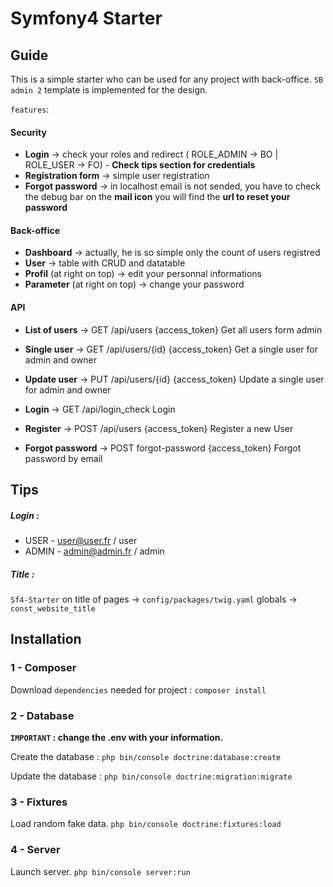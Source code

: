 # Symfony4 Starter

## Guide
This is a simple starter who can be used for any project with back-office.
`SB admin 2` template is implemented for the design.

`features`:

#### Security

* **Login** -> check your roles and redirect ( ROLE_ADMIN -> BO | ROLE_USER -> FO) - **Check tips section for credentials**
* **Registration form** -> simple user registration
* **Forgot password** -> in localhost email is not sended, you have to check the debug bar on the **mail icon** you will find the **url to reset your password**

#### Back-office

* **Dashboard** -> actually, he is so simple only the count of users registred
* **User** -> table with CRUD and datatable
* **Profil** (at right on top) -> edit your personnal informations
* **Parameter** (at right on top) -> change your password

#### API
* **List of users** -> GET /api/users {access_token} Get all users form admin
* **Single user** -> GET /api/users/{id} {access_token} Get a single user for admin and owner
* **Update user** -> PUT /api/users/{id} {access_token} Update a single user for admin and owner

* **Login** -> GET /api/login_check Login
* **Register** -> POST /api/users {access_token} Register a new User
* **Forgot password** -> POST forgot-password {access_token} Forgot password by email

## Tips

##### Login :
* USER - user@user.fr / user
* ADMIN - admin@admin.fr / admin

##### Title :
`Sf4-Starter` on title of pages -> `config/packages/twig.yaml` globals -> `const_website_title`

## Installation

### 1 - Composer

Download `dependencies` needed for project : `composer install` 

### 2 - Database

**`IMPORTANT` : change the .env with your information.**

Create the database :
`php bin/console doctrine:database:create`

Update the database :
`php bin/console doctrine:migration:migrate`

### 3 - Fixtures

Load random fake data.
`php bin/console doctrine:fixtures:load`

### 4 - Server

Launch server.
`php bin/console server:run`
